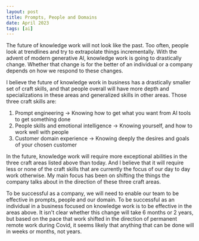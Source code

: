 ```yaml
---
layout: post
title: Prompts, People and Domains
date: April 2023
tags: [ai]
---
```


The future of knowledge work will not look like the past. Too often, people look at trendlines and try to extrapolate things incrementally. With the advent of modern generative AI, knowledge work is going to drastically change. Whether that change is for the better of an individual or a company depends on how we respond to these changes.

I believe the future of knowledge work in business has a drastically smaller set of craft skills, and that people overall will have more depth and specializations in these areas and generalized skills in other areas. Those three craft skills are:

1. Prompt engineering -> Knowing how to get what you want from AI tools to get something done
2. People skills and emotional intelligence -> Knowing yourself, and how to work well with people
3. Customer domain experience -> Knowing deeply the desires and goals of your chosen customer

In the future, knowledge work will require more exceptional abilities in the three craft areas listed above than today. And I believe that it will require less or none of the craft skills that are currently the focus of our day to day work otherwise. My main focus has been on shifting the things the company talks about in the direction of these three craft areas.

To be successful as a company, we will need to enable our team to be effective in prompts, people and our domain. To be successful as an individual in a business focused on knowledge work is to be effective in the areas above. It isn't clear whether this change will take 6 months or 2 years, but based on the pace that work shifted in the direction of permanent remote work during Covid, it seems likely that anything that can be done will in weeks or months, not years.
